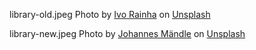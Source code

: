 library-old.jpeg
Photo by <a href="https://unsplash.com/@ivoafr?utm_source=unsplash&utm_medium=referral&utm_content=creditCopyText">Ivo Rainha</a> on <a href="https://unsplash.com/s/photos/library?utm_source=unsplash&utm_medium=referral&utm_content=creditCopyText">Unsplash</a>
  
library-new.jpeg
Photo by <a href="https://unsplash.com/@leonardo_64?utm_source=unsplash&utm_medium=referral&utm_content=creditCopyText">Johannes Mändle</a> on <a href="https://unsplash.com/s/photos/library?utm_source=unsplash&utm_medium=referral&utm_content=creditCopyText">Unsplash</a>
  